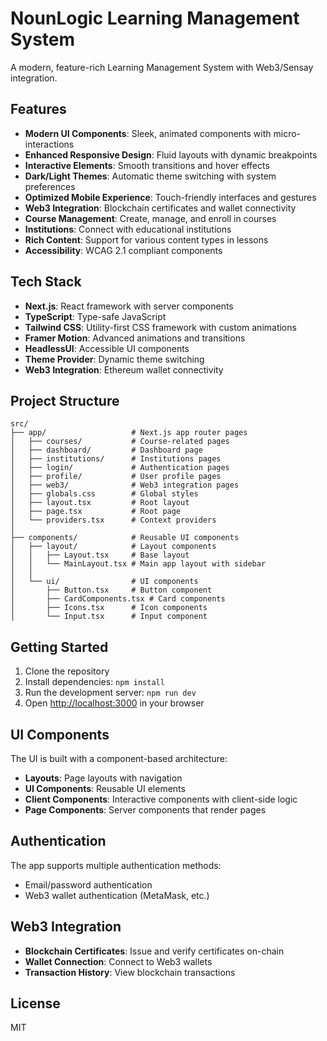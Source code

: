 # NounLogic Learning Management System

A modern, feature-rich Learning Management System with Web3/Sensay integration.

## Features

- **Modern UI Components**: Sleek, animated components with micro-interactions
- **Enhanced Responsive Design**: Fluid layouts with dynamic breakpoints
- **Interactive Elements**: Smooth transitions and hover effects
- **Dark/Light Themes**: Automatic theme switching with system preferences
- **Optimized Mobile Experience**: Touch-friendly interfaces and gestures
- **Web3 Integration**: Blockchain certificates and wallet connectivity
- **Course Management**: Create, manage, and enroll in courses
- **Institutions**: Connect with educational institutions
- **Rich Content**: Support for various content types in lessons
- **Accessibility**: WCAG 2.1 compliant components

## Tech Stack

- **Next.js**: React framework with server components
- **TypeScript**: Type-safe JavaScript
- **Tailwind CSS**: Utility-first CSS framework with custom animations
- **Framer Motion**: Advanced animations and transitions
- **HeadlessUI**: Accessible UI components
- **Theme Provider**: Dynamic theme switching
- **Web3 Integration**: Ethereum wallet connectivity

## Project Structure

```
src/
├── app/                   # Next.js app router pages
│   ├── courses/           # Course-related pages
│   ├── dashboard/         # Dashboard page
│   ├── institutions/      # Institutions pages
│   ├── login/             # Authentication pages
│   ├── profile/           # User profile pages
│   ├── web3/              # Web3 integration pages
│   ├── globals.css        # Global styles
│   ├── layout.tsx         # Root layout
│   ├── page.tsx           # Root page
│   └── providers.tsx      # Context providers
│
├── components/            # Reusable UI components
│   ├── layout/            # Layout components
│   │   ├── Layout.tsx     # Base layout
│   │   └── MainLayout.tsx # Main app layout with sidebar
│   │
│   └── ui/                # UI components
│       ├── Button.tsx     # Button component
│       ├── CardComponents.tsx # Card components
│       ├── Icons.tsx      # Icon components
│       └── Input.tsx      # Input component
```

## Getting Started

1. Clone the repository
2. Install dependencies: `npm install`
3. Run the development server: `npm run dev`
4. Open [http://localhost:3000](http://localhost:3000) in your browser

## UI Components

The UI is built with a component-based architecture:

- **Layouts**: Page layouts with navigation
- **UI Components**: Reusable UI elements
- **Client Components**: Interactive components with client-side logic
- **Page Components**: Server components that render pages

## Authentication

The app supports multiple authentication methods:

- Email/password authentication
- Web3 wallet authentication (MetaMask, etc.)

## Web3 Integration

- **Blockchain Certificates**: Issue and verify certificates on-chain
- **Wallet Connection**: Connect to Web3 wallets
- **Transaction History**: View blockchain transactions

## License

MIT
